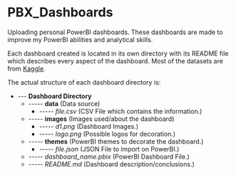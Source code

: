 # PBX_Dashboards

Uploading personal PowerBI dashboards. These dashboards are made to improve my PowerBI abilities and analytical skills.

Each dashboard created is located in its own directory with its README file which describes every aspect of the dashboard. Most of the datasets are from [Kaggle](https://www.kaggle.com).

The actual structure of each dashboard directory is:

- --- **Dashboard Directory**
	- ----- **data** (Data source)
		- ----- *file.csv* (CSV File which contains the information.)
	 - ----- **images** (Images used/about the dashboard)
		 - ----- *d1.png* (Dashboard Images.)
		 - ----- *logo.png* (Possible logos for decoration.)
	 - ----- **themes** (PowerBI themes to decorate the dashboard.)
		 - ----- *file.json* (JSON File to import on PowerBI.)
	 - ----- *dashboard_name.pbix* (PowerBI Dashboard File.)
	 - ----- *README.md* (Dashboard description/conclusions.)